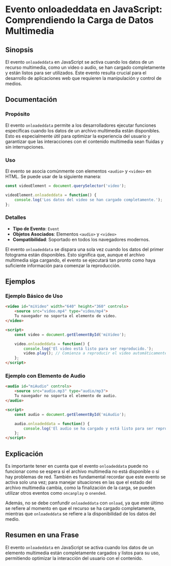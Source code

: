 <!--
Meta Description: # Evento onloadeddata en JavaScript: Comprendiendo la Carga de Datos Multimedia ## Sinopsis El evento `onloadeddata` en JavaScript se activa cuando lo...
Meta Keywords: video, audio, evento, onloadeddata, que
-->

# Evento onloadeddata en JavaScript: Comprendiendo la Carga de Datos Multimedia

## Sinopsis
El evento `onloadeddata` en JavaScript se activa cuando los datos de un recurso multimedia, como un video o audio, se han cargado completamente y están listos para ser utilizados. Este evento resulta crucial para el desarrollo de aplicaciones web que requieren la manipulación y control de medios.

## Documentación

### Propósito
El evento `onloadeddata` permite a los desarrolladores ejecutar funciones específicas cuando los datos de un archivo multimedia están disponibles. Esto es especialmente útil para optimizar la experiencia del usuario y garantizar que las interacciones con el contenido multimedia sean fluidas y sin interrupciones.

### Uso
El evento se asocia comúnmente con elementos `<audio>` y `<video>` en HTML. Se puede usar de la siguiente manera:

```javascript
const videoElement = document.querySelector('video');

videoElement.onloadeddata = function() {
    console.log('Los datos del video se han cargado completamente.');
};
```

### Detalles
- **Tipo de Evento**: `Event`
- **Objetos Asociados**: Elementos `<audio>` y `<video>`
- **Compatibilidad**: Soportado en todos los navegadores modernos.

El evento `onloadeddata` se dispara una sola vez cuando los datos del primer fotograma están disponibles. Esto significa que, aunque el archivo multimedia siga cargando, el evento se ejecutará tan pronto como haya suficiente información para comenzar la reproducción.

## Ejemplos

### Ejemplo Básico de Uso

```html
<video id="miVideo" width="640" height="360" controls>
    <source src="video.mp4" type="video/mp4">
    Tu navegador no soporta el elemento de video.
</video>

<script>
    const video = document.getElementById('miVideo');

    video.onloadeddata = function() {
        console.log('El video está listo para ser reproducido.');
        video.play(); // Comienza a reproducir el video automáticamente
    };
</script>
```

### Ejemplo con Elemento de Audio

```html
<audio id="miAudio" controls>
    <source src="audio.mp3" type="audio/mp3">
    Tu navegador no soporta el elemento de audio.
</audio>

<script>
    const audio = document.getElementById('miAudio');

    audio.onloadeddata = function() {
        console.log('El audio se ha cargado y está listo para ser reproducido.');
    };
</script>
```

## Explicación
Es importante tener en cuenta que el evento `onloadeddata` puede no funcionar como se espera si el archivo multimedia no está disponible o si hay problemas de red. También es fundamental recordar que este evento se activa solo una vez; para manejar situaciones en las que el estado del archivo multimedia cambia, como la finalización de la carga, se pueden utilizar otros eventos como `oncanplay` o `onended`.

Además, no se debe confundir `onloadeddata` con `onload`, ya que este último se refiere al momento en que el recurso se ha cargado completamente, mientras que `onloadeddata` se refiere a la disponibilidad de los datos del medio.

## Resumen en una Frase
El evento `onloadeddata` en JavaScript se activa cuando los datos de un elemento multimedia están completamente cargados y listos para su uso, permitiendo optimizar la interacción del usuario con el contenido.